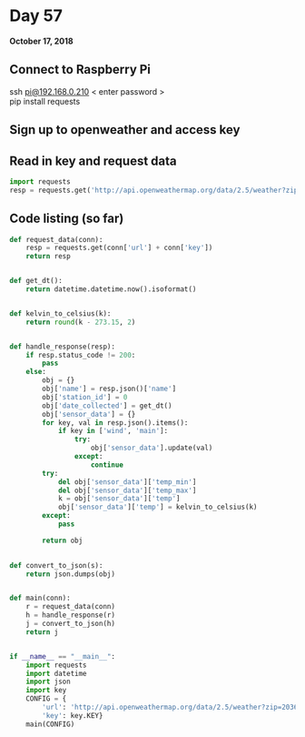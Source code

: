 # Day 57

**October 17, 2018** 

## Connect to Raspberry Pi  
ssh pi@192.168.0.210 < enter password >  
pip install requests


## Sign up to openweather and access key


## Read in key and request data
```python
import requests
resp = requests.get('http://api.openweathermap.org/data/2.5/weather?zip=2036,au&APPID={apikey}')
```


## Code listing (so far)
```python
def request_data(conn):
    resp = requests.get(conn['url'] + conn['key'])
    return resp


def get_dt():
    return datetime.datetime.now().isoformat()


def kelvin_to_celsius(k):
    return round(k - 273.15, 2)


def handle_response(resp):
    if resp.status_code != 200:
        pass
    else:
        obj = {}
        obj['name'] = resp.json()['name']
        obj['station_id'] = 0
        obj['date_collected'] = get_dt()
        obj['sensor_data'] = {}
        for key, val in resp.json().items():
            if key in ['wind', 'main']:
                try:
                    obj['sensor_data'].update(val)
                except:
                    continue
        try:
            del obj['sensor_data']['temp_min']
            del obj['sensor_data']['temp_max']
            k = obj['sensor_data']['temp']
            obj['sensor_data']['temp'] = kelvin_to_celsius(k)
        except:
            pass

        return obj

 
def convert_to_json(s):
    return json.dumps(obj)


def main(conn):
    r = request_data(conn)
    h = handle_response(r)
    j = convert_to_json(h)
    return j


if __name__ == "__main__":
    import requests
    import datetime
    import json
    import key
    CONFIG = {
        'url': 'http://api.openweathermap.org/data/2.5/weather?zip=2036,au&APPID=',
        'key': key.KEY} 
    main(CONFIG)
```

